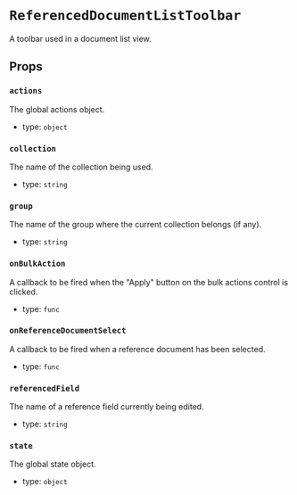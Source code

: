 `ReferencedDocumentListToolbar`
===============================

A toolbar used in a document list view.

Props
-----

### `actions`

The global actions object.

- type: `object`


### `collection`

The name of the collection being used.

- type: `string`


### `group`

The name of the group where the current collection belongs (if any).

- type: `string`


### `onBulkAction`

A callback to be fired when the "Apply" button on the bulk actions
control is clicked.

- type: `func`


### `onReferenceDocumentSelect`

A callback to be fired when a reference document has been selected.

- type: `func`


### `referencedField`

The name of a reference field currently being edited.

- type: `string`


### `state`

The global state object.

- type: `object`

